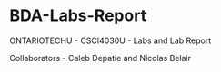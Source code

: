 # BDA-Labs-Report
ONTARIOTECHU - CSCI4030U - Labs and Lab Report

Collaborators - Caleb Depatie and Nicolas Belair
